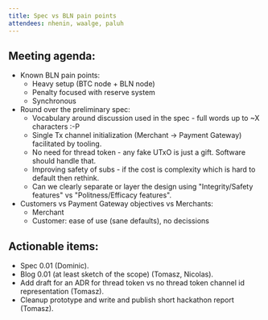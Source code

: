 ```yaml
---
title: Spec vs BLN pain points
attendees: nhenin, waalge, paluh
---
```

## Meeting agenda:
* Known BLN pain points:
    * Heavy setup (BTC node + BLN node)
    * Penalty focused with reserve system
    * Synchronous
* Round over the preliminary spec:
    * Vocabulary around discussion used in the spec - full words up to ~X characters :-P
    * Single Tx channel initialization (Merchant -> Payment Gateway) facilitated by tooling.
    * No need for thread token - any fake UTxO is just a gift. Software should handle that.
    * Improving safety of subs - if the cost is complexity which is hard to default then rethink.
    * Can we clearly separate or layer the design using "Integrity/Safety features" vs "Politness/Efficacy features".
* Customers vs Payment Gateway objectives vs Merchants:
    * Merchant
    * Customer: ease of use (sane defaults), no decissions


## Actionable items:
* Spec 0.01 (Dominic).
* Blog 0.01 (at least sketch of the scope) (Tomasz, Nicolas).
* Add draft for an ADR for thread token vs no thread token channel id representation (Tomasz).
* Cleanup prototype and write and publish short hackathon report (Tomasz).
